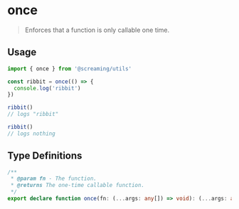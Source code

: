 # once

> Enforces that a function is only callable one time.

## Usage

```ts
import { once } from '@screaming/utils'

const ribbit = once(() => {
  console.log('ribbit')
})

ribbit()
// logs "ribbit"

ribbit()
// logs nothing
```

## Type Definitions

```ts
/**
 * @param fn - The function.
 * @returns The one-time callable function.
 */
export declare function once(fn: (...args: any[]) => void): (...args: any[]) => void
```
